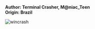 <b>Author: Terminal Crasher, M@niac_Teen</b><br>
<b>Origin: Brazil</b><br>

![wincrash](https://github.com/yuankong666/Ultimate-RAT-Collection/assets/128066597/e6406191-0c6b-43ab-9352-bac2b1c67c93)
